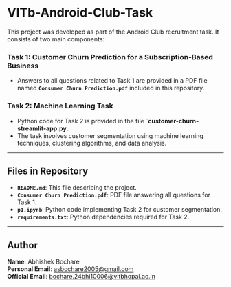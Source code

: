 # **VITb-Android-Club-Task**

This project was developed as part of the Android Club recruitment task. It consists of two main components:

### **Task 1: Customer Churn Prediction for a Subscription-Based Business**
- Answers to all questions related to Task 1 are provided in a PDF file named **`Consumer Churn Prediction.pdf`** included in this repository.

### **Task 2: Machine Learning Task**
- Python code for Task 2 is provided in the file **`customer-churn-streamlit-app.py**.
- The task involves customer segmentation using machine learning techniques, clustering algorithms, and data analysis.

---

## **Files in Repository**
- **`README.md`**: This file describing the project.
- **`Consumer Churn Prediction.pdf`**: PDF file answering all questions for Task 1.
- **`p1.ipynb`**: Python code implementing Task 2 for customer segmentation.
- **`requirements.txt`**: Python dependencies required for Task 2.

---

## **Author**
**Name**: Abhishek Bochare  
**Personal Email**: [asbochare2005@gmail.com](mailto:asbochare2005@gmail.com)  
**Official Email**: [bochare.24bhi10006@vitbhopal.ac.in](mailto:bochare.24bhi10006@vitbhopal.ac.in)



